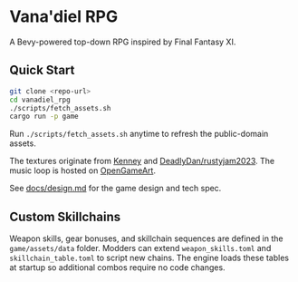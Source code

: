 # Vana'diel RPG

A Bevy-powered top-down RPG inspired by Final Fantasy XI.

## Quick Start

```bash
git clone <repo-url>
cd vanadiel_rpg
./scripts/fetch_assets.sh
cargo run -p game
```

Run `./scripts/fetch_assets.sh` anytime to refresh the public-domain assets.

The textures originate from [Kenney](https://kenney.nl) and
[DeadlyDan/rustyjam2023](https://github.com/DeadlyDan/rustyjam2023).
The music loop is hosted on [OpenGameArt](https://opengameart.org/).

See [docs/design.md](docs/design.md) for the game design and tech spec.

## Custom Skillchains

Weapon skills, gear bonuses, and skillchain sequences are defined in the
`game/assets/data` folder. Modders can extend `weapon_skills.toml` and
`skillchain_table.toml` to script new chains. The engine loads these tables at
startup so additional combos require no code changes.
